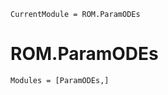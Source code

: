 ```@meta
CurrentModule = ROM.ParamODEs
```

# ROM.ParamODEs 

```@autodocs
Modules = [ParamODEs,]
```